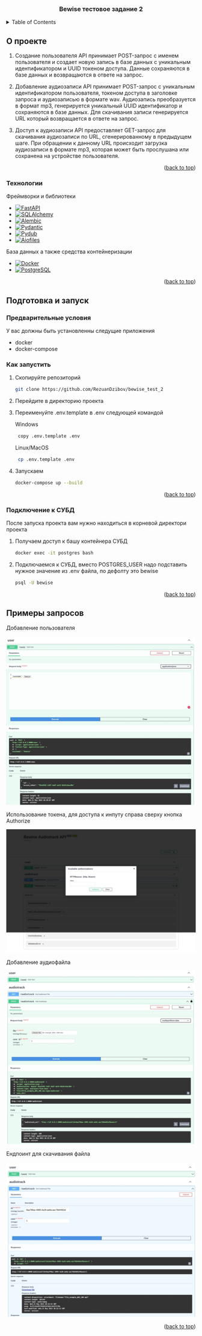 <a name="readme-top"></a>

<h3 align="center">Bewise тестовое задание 2</h3>

<!-- TABLE OF CONTENTS -->
<details>
  <summary>Table of Contents</summary>
  <ol>
    <li>
      <a href="#about-the-project">О проекте</a>
      <ul>
        <li><a href="#built-with">Технологии</a></li>
      </ul>
    </li>
    <li>
      <a href="#getting-started">Подкотовка и запуск</a>
      <ul>
        <li><a href="#prerequisites">Предварительные условия</a></li>
        <li><a href="#how-to-launch">Как запустить</a></li>
        <li><a href="#db-access">Как подключиться к СУБД</a></li> 
      </ul>
    </li>
    <li><a href="#usage">Использование</a></li>
  </ol>
</details>


<!-- ABOUT THE PROJECT -->
<a name="about-the-project"></a>
## О проекте

1. Создание пользователя
API принимает POST-запрос с именем пользователя и создает новую запись в базе данных с уникальным идентификатором и UUID токеном доступа. Данные сохраняются в базе данных и возвращаются в ответе на запрос.

2. Добавление аудиозаписи
API принимает POST-запрос с уникальным идентификатором пользователя, токеном доступа в заголовке запроса и аудиозаписью в формате wav. Аудиозапись преобразуется в формат mp3, генерируется уникальный UUID идентификатор и сохраняются в базе данных. Для скачивания записи генерируется URL который возвращается в ответе на запрос.

3. Доступ к аудиозаписи
API предоставляет GET-запрос для скачивания аудиозаписи по URL, сгенерированному в предыдущем шаге. При обращении к данному URL происходит загрузка аудиозаписи в формате mp3, которая может быть прослушана или сохранена на устройстве пользователя.


<p align="right">(<a href="#readme-top">back to top</a>)</p>


<a name="built-with"></a>
### Технологии

Фреймворки и библиотеки 
* [![FastAPI][FastAPI]][FastAPI-url]
* [![SQLAlchemy][SQLAlchemy]][SQLAlchemy-url]
* [![Alembic][Alembic]][Alembic-url]
* [![Pydantic][Pydantic]][Pydantic-url]
* [![Pydub][Pydub]][Pydub-url]
* [![Aiofiles][Aiofiles]][Aiofiles-url]

База данных а также средства контейнеризации
* [![Docker][Docker]][Docker-url]
* [![PostgreSQL][PostgreSQL]][PostgreSQL-url]

<p align="right">(<a href="#readme-top">back to top</a>)</p>

<!-- GETTING STARTED -->
<a name="getting-started"></a>
## Подготовка и запуск

<a name="prerequisites"></a>
### Предварительные условия
У вас должны быть установленны следущие приложения

* docker
* docker-compose


<a name="how-to-launch"></a>
### Как запустить

1. Скопируйте репозиторий
   ```sh
   git clone https://github.com/RezuanDzibov/bewise_test_2
   ```
2. Перейдите в директорию проекта

3. Переименуйте .env.template в .env следующей командой

    Windows 
    ```sh
     copy .env.template .env
    ```
   
    Linux/MacOS 
    ```sh
     cp .env.template .env
    ```

4. Запускаем
   ```sh
   docker-compose up --build
   ```

<p align="right">(<a href="#readme-top">back to top</a>)</p>

<a name="db-access"></a>
### Подключение к СУБД
После запуска проекта вам нужно находиться в корневой директори проекта

1. Получаем доступ к башу контейнера СУБД
   ```sh
   docker exec -it postgres bash
   ```
2. Подключаемся к СУБД, вместо POSTGRES_USER надо подставить нужное значение из .env файла, по дефолту это bewise
   ```sh
   psql -U bewise
   ```

<p align="right">(<a href="#readme-top">back to top</a>)</p>

<!-- USAGE EXAMPLES -->
<a name="usage"></a>
## Примеры запросов

Добавление пользователя

![add_user]

Использование токена, для доступа к инпуту справа сверху кнопка Authorize

![access_token_input]

Добавление аудиофайла 

![add_audiotrack]

Ендпоинт для скачивания файла

![audiotrack_file]

<p align="right">(<a href="#readme-top">back to top</a>)</p>



<!-- MARKDOWN LINKS & IMAGES -->
<!-- https://www.markdownguide.org/basic-syntax/#reference-style-links -->
[add_audiotrack]: images/add_audiotrack.jpeg
[add_user]: images/add_user.jpeg
[access_token_input]: images/access_token_input.jpeg
[audiotrack_file]: images/get_audiotrack_file.jpeg
[FastAPI]: https://img.shields.io/badge/fastapi-05998b?style=for-the-badge&logo=fastapi&logoColor=white
[FastAPI-url]: https://fastapi.tiangolo.com/
[SQLAlchemy]: https://img.shields.io/badge/sqlalchemy-778876?style=for-the-badge&logo=python&logoColor=black
[SQLAlchemy-url]: https://www.sqlalchemy.org/
[Alembic]: https://img.shields.io/badge/alembic-6ba81d?style=for-the-badge&logo=python&logoColor=black
[Alembic-url]: https://alembic.sqlalchemy.org/en/latest/
[Pydantic]: https://img.shields.io/badge/Pydantic-e92064?style=for-the-badge&logo=python&logoColor=black
[Pydantic-url]: https://docs.pydantic.dev/latest/
[Pydub]: https://img.shields.io/badge/Pydub-ffffff?style=for-the-badge&logo=python&logoColor=black
[Pydub-url]: https://alembic.sqlalchemy.org/en/latest/
[Aiofiles]: https://img.shields.io/badge/Aiofiles-ffffff?style=for-the-badge&logo=python&logoColor=black
[Aiofiles-url]: https://github.com/Tinche/aiofiles
[Docker]: https://img.shields.io/badge/Docker-230db7?style=for-the-badge&logo=docker&logoColor=white
[Docker-url]: https://www.docker.com/
[PostgreSQL]: https://img.shields.io/badge/PostgreSQL-233161?style=for-the-badge&logo=postgresql&logoColor=white
[PostgreSQL-url]: https://www.postgresql.org/
